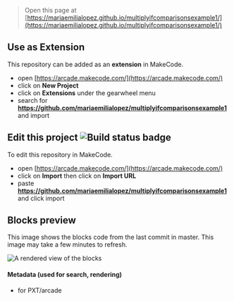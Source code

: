 


> Open this page at [https://mariaemilialopez.github.io/multiplyifcomparisonsexample1/](https://mariaemilialopez.github.io/multiplyifcomparisonsexample1/)

## Use as Extension

This repository can be added as an **extension** in MakeCode.

* open [https://arcade.makecode.com/](https://arcade.makecode.com/)
* click on **New Project**
* click on **Extensions** under the gearwheel menu
* search for **https://github.com/mariaemilialopez/multiplyifcomparisonsexample1** and import

## Edit this project ![Build status badge](https://github.com/mariaemilialopez/multiplyifcomparisonsexample1/workflows/MakeCode/badge.svg)

To edit this repository in MakeCode.

* open [https://arcade.makecode.com/](https://arcade.makecode.com/)
* click on **Import** then click on **Import URL**
* paste **https://github.com/mariaemilialopez/multiplyifcomparisonsexample1** and click import

## Blocks preview

This image shows the blocks code from the last commit in master.
This image may take a few minutes to refresh.

![A rendered view of the blocks](https://github.com/mariaemilialopez/multiplyifcomparisonsexample1/raw/master/.github/makecode/blocks.png)

#### Metadata (used for search, rendering)

* for PXT/arcade
<script src="https://makecode.com/gh-pages-embed.js"></script><script>makeCodeRender("{{ site.makecode.home_url }}", "{{ site.github.owner_name }}/{{ site.github.repository_name }}");</script>
